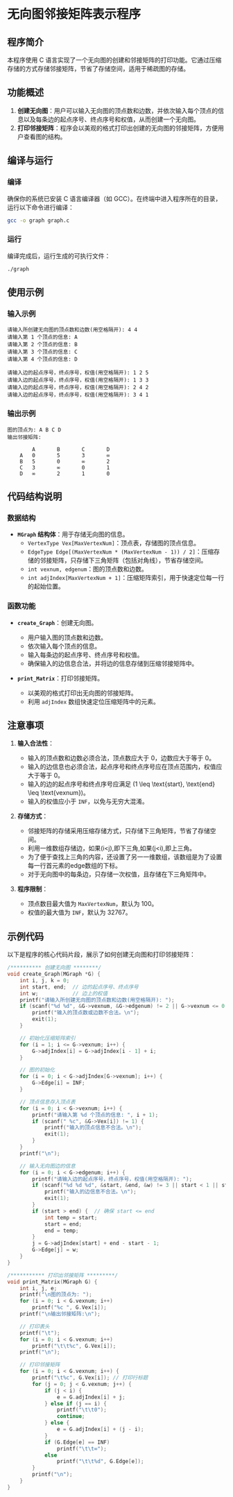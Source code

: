 # 无向图邻接矩阵表示程序

## 程序简介

本程序使用 C 语言实现了一个无向图的创建和邻接矩阵的打印功能。它通过压缩存储的方式存储邻接矩阵，节省了存储空间，适用于稀疏图的存储。

## 功能概述

1. **创建无向图**：用户可以输入无向图的顶点数和边数，并依次输入每个顶点的信息以及每条边的起点序号、终点序号和权值，从而创建一个无向图。
2. **打印邻接矩阵**：程序会以美观的格式打印出创建的无向图的邻接矩阵，方便用户查看图的结构。

## 编译与运行

### 编译

确保你的系统已安装 C 语言编译器（如 GCC）。在终端中进入程序所在的目录，运行以下命令进行编译：

```bash
gcc -o graph graph.c
```

### 运行

编译完成后，运行生成的可执行文件：

```bash
./graph
```

## 使用示例

### 输入示例

```
请输入所创建无向图的顶点数和边数(用空格隔开): 4 4
请输入第 1 个顶点的信息: A
请输入第 2 个顶点的信息: B
请输入第 3 个顶点的信息: C
请输入第 4 个顶点的信息: D

请输入边的起点序号，终点序号，权值(用空格隔开): 1 2 5
请输入边的起点序号，终点序号，权值(用空格隔开): 1 3 3
请输入边的起点序号，终点序号，权值(用空格隔开): 2 4 2
请输入边的起点序号，终点序号，权值(用空格隔开): 3 4 1
```

### 输出示例

```
图的顶点为: A B C D 
输出邻接矩阵:

		A		B		C		D
	A	0	    5	    3	    ∞
	B	5	    0	    ∞	    2
	C	3	    ∞	    0	    1
	D	∞	    2	    1	    0
```

## 代码结构说明

### 数据结构

- **`MGraph` 结构体**：用于存储无向图的信息。
    - `VertexType Vex[MaxVertexNum]`：顶点表，存储图的顶点信息。
    - `EdgeType Edge[(MaxVertexNum * (MaxVertexNum - 1)) / 2]`：压缩存储的邻接矩阵，只存储下三角矩阵（包括对角线），节省存储空间。
    - `int vexnum, edgenum`：图的顶点数和边数。
    - `int adjIndex[MaxVertexNum + 1]`：压缩矩阵索引，用于快速定位每一行的起始位置。

### 函数功能

- **`create_Graph`**：创建无向图。
    - 用户输入图的顶点数和边数。
    - 依次输入每个顶点的信息。
    - 输入每条边的起点序号、终点序号和权值。
    - 确保输入的边信息合法，并将边的信息存储到压缩邻接矩阵中。

- **`print_Matrix`**：打印邻接矩阵。
    - 以美观的格式打印出无向图的邻接矩阵。
    - 利用 `adjIndex` 数组快速定位压缩矩阵中的元素。

## 注意事项

1. **输入合法性**：
    - 输入的顶点数和边数必须合法，顶点数应大于 0，边数应大于等于 0。
    - 输入的边信息也必须合法，起点序号和终点序号应在顶点范围内，权值应大于等于 0。
    - 输入的边的起点序号和终点序号应满足 \(1 \leq \text{start}, \text{end} \leq \text{vexnum}\)。
    - 输入的权值应小于 `INF`，以免与无穷大混淆。

2. **存储方式**：
    - 邻接矩阵的存储采用压缩存储方式，只存储下三角矩阵，节省了存储空间。
    - 利用一维数组存储边，如果(i<j),即下三角,如果(j<i),即上三角。
    - 为了便于查找上三角的内容，还设置了另一一维数组，该数组是为了设置每一行首元素的edge数组的下标。
    - 对于无向图中的每条边，只存储一次权值，且存储在下三角矩阵中。

3. **程序限制**：
    - 顶点数目最大值为 `MaxVertexNum`，默认为 100。
    - 权值的最大值为 `INF`，默认为 32767。

## 示例代码

以下是程序的核心代码片段，展示了如何创建无向图和打印邻接矩阵：

```c
/********** 创建无向图 ********/
void create_Graph(MGraph *G) {
    int i, j, k = 0;
    int start, end;  // 边的起点序号、终点序号
    int w;           // 边上的权值
    printf("请输入所创建无向图的顶点数和边数(用空格隔开): ");
    if (scanf("%d %d", &G->vexnum, &G->edgenum) != 2 || G->vexnum <= 0 || G->edgenum < 0) {
        printf("输入的顶点数或边数不合法。\n");
        exit(1);
    }

    // 初始化压缩矩阵索引
    for (i = 1; i <= G->vexnum; i++) {
        G->adjIndex[i] = G->adjIndex[i - 1] + i;
    }

    // 图的初始化
    for (i = 0; i < G->adjIndex[G->vexnum]; i++) {
        G->Edge[i] = INF;
    }

    // 顶点信息存入顶点表
    for (i = 0; i < G->vexnum; i++) {
        printf("请输入第 %d 个顶点的信息: ", i + 1);
        if (scanf(" %c", &G->Vex[i]) != 1) {
            printf("输入的顶点信息不合法。\n");
            exit(1);
        }
    }
    printf("\n");

    // 输入无向图边的信息
    for (i = 0; i < G->edgenum; i++) {
        printf("请输入边的起点序号，终点序号，权值(用空格隔开): ");
        if (scanf("%d %d %d", &start, &end, &w) != 3 || start < 1 || start > G->vexnum || end < 1 || end > G->vexnum || w < 0) {
            printf("输入的边信息不合法。\n");
            exit(1);
        }
        if (start > end) {  // 确保 start <= end
            int temp = start;
            start = end;
            end = temp;
        }
        j = G->adjIndex[start] + end - start - 1;
        G->Edge[j] = w;
    }
}

/*********** 打印出邻接矩阵 *********/
void print_Matrix(MGraph G) {
    int i, j, e;
    printf("\n图的顶点为: ");
    for (i = 0; i < G.vexnum; i++)
        printf("%c ", G.Vex[i]);
    printf("\n输出邻接矩阵:\n");

    // 打印表头
    printf("\t");
    for (i = 0; i < G.vexnum; i++)
        printf("\t\t%c", G.Vex[i]);
    printf("\n");

    // 打印邻接矩阵
    for (i = 0; i < G.vexnum; i++) {
        printf("\t%c", G.Vex[i]); // 打印行标题
        for (j = 0; j < G.vexnum; j++) {
            if (j < i) {
                e = G.adjIndex[i] + j;
            } else if (j == i) {
                printf("\t\t0");
                continue;
            } else {
                e = G.adjIndex[i] + (j - i);
            }
            if (G.Edge[e] == INF)
                printf("\t\t∞");
            else
                printf("\t\t%d", G.Edge[e]);
        }
        printf("\n");
    }
}
```
